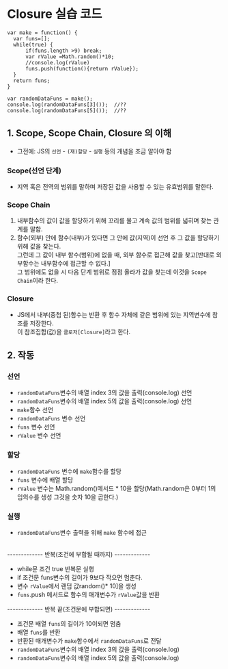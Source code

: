 <h1> Closure 실습 코드 </h1>

```
var make = function() {
  var funs=[];
  while(true) {
      if(funs.length >9) break;
      var rValue =Math.random()*10;
      //console.log(rValue)
      funs.push(function(){return rValue});
  }
  return funs;
}

var randomDataFuns = make();
console.log(randomDataFuns[3]());  //??
console.log(randomDataFuns[5]());  //??
```
<h2> 1. Scope, Scope Chain, Closure 의 이해 </h2>

- 그전에: JS의 `선언` - `(재)할당` - `실행` 등의 개념을 조금 알아야 함

<h3> Scope(선언 단계) </h3>

- 지역 혹은 전역의 범위를 말하며 저장된 값을 사용할 수 있는 유효범위를 말한다.

<h3> Scope Chain </h3>

1. 내부함수의 값이 값을 할당하기 위해 꼬리를 물고 계속 값의 범위를 넓히며 찾는 관계를 말함. </br>
2. 함수(외부) 안에 함수(내부)가 있다면 그 안에 값(지역)이 선언 후 그 값을 할당하기 위해 값을 찾는다. </br> 
그런데 그 값이 내부 함수(범위)에 없을 때, 외부 함수로 접근해 값을 찾고[반대로 외부함수는 내부함수에 접근할 수 없다.] </br>
그 범위에도 없을 시 다음 단계 범위로 점점 올라가 값을 찾는데 이것을 `Scope Chain`이라 한다.

<h3> Closure </h3>

- JS에서 내부(중첩 된)함수는 반환 후 함수 자체에 같은 범위에 있는 지역변수에 참조를 저장한다. </br>
이 참조집합(값)을 `클로저[Closure]`라고 한다.


<h2> 2. 작동 </h2>

<h3> 선언 </h3>

- `randomDataFuns`변수의 배열 index 3의 값을 출력(console.log) 선언
- `randomDataFuns`변수의 배열 index 5의 값을 출력(console.log) 선언
- `make`함수 선언
- `randomDataFuns` 변수 선언
- `funs` 변수 선언
- `rValue` 변수 선언

<h3> 할당 </h3>

- `randomDataFuns` 변수에 `make`함수를 할당
- `funs` 변수에 배열 할당
-  `rValue` 변수는 Math.random()메서드 * 10을 할당(Math.random은 0부터 1의 임의수를 생성 그것을 숫자 10을 곱한다.)

<h3> 실행 </h3>

- `randomDataFuns`변수 출력을 위해 `make` 함수에 접근
</br>
------------- 반복(조건에 부합될 때까지) ------------- </br>

- while문 조건 true 반복문 실행
- if 조건문 funs변수의 길이가 9보다 작으면 멈춘다.
- 변수 `rValue`에서 랜덤 값random()* 10]을 생성
- `funs`.push 메서드로 함수의 매개변수가 `rValue`값을 반환

------------- 반복 끝(조건문에 부합되면) ------------- </br>

-  조건문 배열 `funs`의 길이가 10이되면 멈춤
-  배열 `funs`를 반환
-  반환된 매개변수가 `make`함수에서 `randomDataFuns`로 전달
-  `randomDataFuns`변수의 배열 index 3의 값을 출력(console.log)
- `randomDataFuns`변수의 배열 index 5의 값을 출력(console.log)